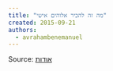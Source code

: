 ```yaml
---
title: "מה זה להכיר אלוהים אישי"
created: 2015-09-21
authors: 
  - avrahambenemanuel
---
```


Source: [אודות](https://meravburmad.wordpress.com/2015/09/21/%d7%90%d7%95%d7%93%d7%95%d7%aa/)
